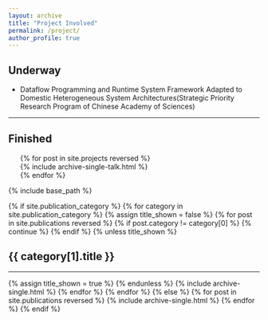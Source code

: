 ```yaml
---
layout: archive
title: "Project Involved"
permalink: /project/
author_profile: true
---
```


## Underway
* Dataflow Programming and Runtime System Framework Adapted to Domestic Heterogeneous System Architectures(Strategic Priority Research Program of Chinese Academy of Sciences) 

**********************************************************

## Finished

<!-- {% if site.talkmap_link == true %}

<p style="text-decoration:underline;"><a href="/talkmap.html">See a map of all the places I've given a talk!</a></p>

{% endif %} -->

<ul>
{% for post in site.projects reversed %}
  <div class="project-item">
    {% include archive-single-talk.html %}
  </div>
{% endfor %}
</ul>


{% include base_path %}

<!-- New style rendering if publication categories are defined -->
{% if site.publication_category %}
  {% for category in site.publication_category  %}
    {% assign title_shown = false %}
    {% for post in site.publications reversed %}
      {% if post.category != category[0] %}
        {% continue %}
      {% endif %}
      {% unless title_shown %}
        <h2>{{ category[1].title }}</h2><hr />
        {% assign title_shown = true %}
      {% endunless %}
      {% include archive-single.html %}
    {% endfor %}
  {% endfor %}
{% else %}
  {% for post in site.publications reversed %}
    {% include archive-single.html %}
  {% endfor %}
{% endif %}
